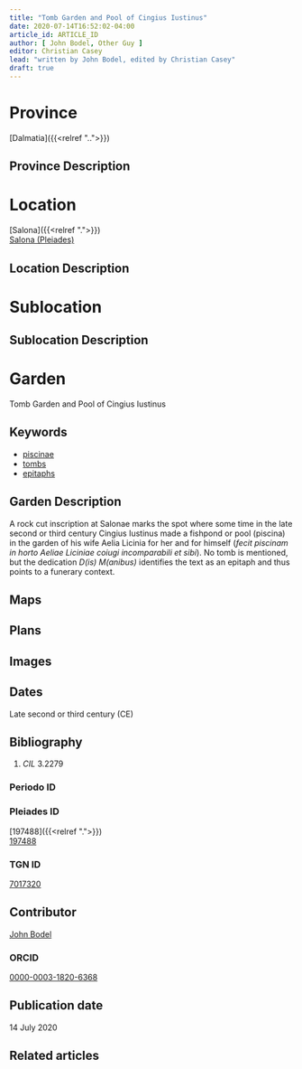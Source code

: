 ```yaml
---
title: "Tomb Garden and Pool of Cingius Iustinus"
date: 2020-07-14T16:52:02-04:00
article_id: ARTICLE_ID
author: [ John Bodel, Other Guy ]
editor: Christian Casey
lead: "written by John Bodel, edited by Christian Casey"
draft: true
---
```


# Province

[Dalmatia]({{<relref "..">}})

## Province Description

<!-- DESCRIPTION -->


# Location

[Salona]({{<relref ".">}}) \
[Salona (Pleiades)](https://pleiades.stoa.org/places/197488)

## Location Description

<!-- LEAVE THIS BLANK FOR NOW -->

# Sublocation

<!-- 
[AREA WITHIN LOCATION, LIKE “PALATINE HILL”](GEOREFERENCE LINK)
A sublocation is any area larger than an individual garden, but located within a location. I would always try to include a link to a controlled vocabulary here if possible. This ID may well be different from the Garden ID, e.g., Pompeii versus a Garden in one of the houses which has its own Pleiades ID.
-->

## Sublocation Description

<!-- DESCRIPTION -->

# Garden

Tomb Garden and Pool of Cingius Iustinus


## Keywords

* [piscinae](http://vocab.getty.edu/page/aat/300375619)
* [tombs](http://vocab.getty.edu/page/aat/300005926)  
* [epitaphs](http://vocab.getty.edu/page/aat/300028729)


## Garden Description

A rock cut inscription at Salonae marks the spot where some time in the late second or third century Cingius Iustinus made a fishpond or pool (piscina) in the garden of his wife Aelia Licinia for her and for himself (*fecit piscinam in horto Aeliae Liciniae coiugi incomparabili et sibi*). No tomb is mentioned, but the dedication *D(is) M(anibus)* identifies the text as an epitaph and thus points to a funerary context.

## Maps

<!-- 
{{< figure src="../images/image_name.ext" alt="alt_text" title="CAPTION" >}}
-->

## Plans

<!-- 
{{< figure src="IMG_URL" alt="ALT_TEXT" title="CAPTION" >}}
-->

## Images

<!-- 
{{< figure src="../images/image_name.ext" alt="alt_text" title="CAPTION" >}}
-->

## Dates

Late second or third century (CE)

## Bibliography

1. *CIL* 3.2279

### Periodo ID

<!-- [PERIODO_ID](https://pleiades.stoa.org/places/PLEIADES_ID) -->

### Pleiades ID
<!-- N.B. This should be as specific as it can be, i.e., to the garden, sublocation, location, or province. -->

[197488]({{<relref ".">}}) \
[197488](https://pleiades.stoa.org/places/197488)

### TGN ID
<!-- N.B. This should be as specific as it can be, i.e., to the garden, sublocation, location, or province. -->

[7017320](http://vocab.getty.edu/page/tgn/7017320)

## Contributor

[John Bodel](https://www.brown.edu/academics/history/people/john-bodel)

### ORCID

[0000-0003-1820-6368](https://orcid.org/0000-0003-1820-6368)

## Publication date
<!-- Format: dd MONTH_NAME yyyy -->

14 July 2020

## Related articles

<!-- Links to other related articles. Leave blank for now -->